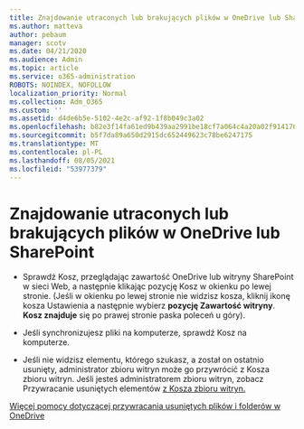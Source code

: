 ```yaml
---
title: Znajdowanie utraconych lub brakujących plików w OneDrive lub SharePoint
ms.author: matteva
author: pebaum
manager: scotv
ms.date: 04/21/2020
ms.audience: Admin
ms.topic: article
ms.service: o365-administration
ROBOTS: NOINDEX, NOFOLLOW
localization_priority: Normal
ms.collection: Adm_O365
ms.custom: ''
ms.assetid: d4de6b5e-5102-4e2c-af92-1f8b049c3a02
ms.openlocfilehash: b82e3f14fa61ed9b439aa2991be18cf7a064c4a20a02f914176b1afe6eb0f83b
ms.sourcegitcommit: b5f7da89a650d2915dc652449623c78be6247175
ms.translationtype: MT
ms.contentlocale: pl-PL
ms.lasthandoff: 08/05/2021
ms.locfileid: "53977379"
---
```

# <a name="find-lost-or-missing-files-in-onedrive-or-sharepoint"></a>Znajdowanie utraconych lub brakujących plików w OneDrive lub SharePoint

- Sprawdź Kosz, przeglądając zawartość OneDrive lub witryny SharePoint w sieci Web, a następnie klikając pozycję Kosz w okienku po lewej stronie. (Jeśli w okienku po lewej stronie nie widzisz kosza, kliknij ikonę kosza Ustawienia a następnie wybierz **pozycję Zawartość witryny**. **Kosz znajduje** się po prawej stronie paska poleceń u góry). 
    
- Jeśli synchronizujesz pliki na komputerze, sprawdź Kosz na komputerze. 
    
- Jeśli nie widzisz elementu, którego szukasz, a został on ostatnio usunięty, administrator zbioru witryn może go przywrócić z Kosza zbioru witryn. Jeśli jesteś administratorem zbioru witryn, zobacz Przywracanie usuniętych elementów [z Kosza zbioru witryn.](https://support.microsoft.com/office/restore-items-in-the-recycle-bin-that-were-deleted-from-sharepoint-or-teams-6df466b6-55f2-4898-8d6e-c0dff851a0be)
    
[Więcej pomocy dotyczącej przywracania usuniętych plików i folderów w OneDrive](https://go.microsoft.com/fwlink/?linkid=872872)
  

